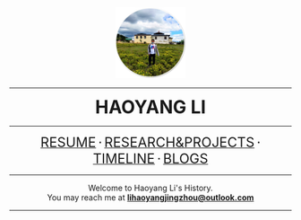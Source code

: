 <div position="relative">
<center>
<img src="imgs/me_yunnan.jpg" width=25%></img>
<hr>
<font size="6"><b>HAOYANG LI</b></font><br>
<hr>
<a href="resume.html"><font size="5">RESUME</font></a>
<font size="5">·</font>
<a href='subpages/researchProject.html'><font size="5">RESEARCH&PROJECTS</font></a>
<font size="5">·</font>
<!--<a href='dataMine.html'><font size="5">DATAMINE</font></a>
<font size="5">·</font>-->
<a href='timeline.html'><font size="5">TIMELINE</font></a>
<font size="5">·</font>
<a href='blogs.html'><font size="5">BLOGS</font></a>
<!--
<a><font color='gray'>--PUBLICATIONS--</font></a>
<br><br>
<a><font color='gray'>------MISC------</font></a>
<br>-->
<hr>
Welcome to Haoyang Li's History.<br>
    You may reach me at <b><a href="mailto:lihaoyangjingzhou@outlook.com">lihaoyangjingzhou@outlook.com</a></b>
<hr>
</center>
</div>






